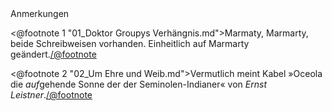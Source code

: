 <div class="anmerkungen">Anmerkungen</div>

<@footnote 1 "01_Doktor Groupys Verhängnis.md">Marmaty, Marmarty, beide Schreibweisen vorhanden. Einheitlich auf Marmarty geändert.</@footnote>

<@footnote 2 "02_Um Ehre und Weib.md">Vermutlich meint Kabel »Oceola die <em>auf</em>gehende Sonne der der Seminolen-Indianer« von <em>Ernst Leistner</em>.</@footnote>
